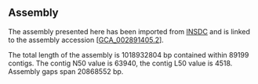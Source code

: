 **Assembly**
--------

The assembly presented here has been imported from [INSDC](http://www.insdc.org) and is linked to the assembly accession [[GCA\_002891405.2](http://www.ebi.ac.uk/ena/data/view/GCA_002891405.2)].

The total length of the assembly is 1018932804 bp contained within 89199 contigs.
The contig N50 value is 63940, the contig L50 value is 4518.
Assembly gaps span 20868552 bp.

